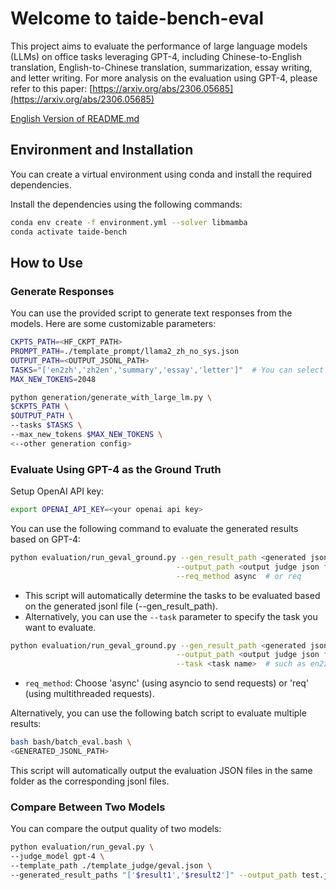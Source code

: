 # Welcome to taide-bench-eval

This project aims to evaluate the performance of large language models (LLMs) on office tasks leveraging GPT-4, including Chinese-to-English translation, English-to-Chinese translation, summarization, essay writing, and letter writing. For more analysis on the evaluation using GPT-4, please refer to this paper: [https://arxiv.org/abs/2306.05685](https://arxiv.org/abs/2306.05685)

[English Version of README.md](README_en.md)

## Environment and Installation

You can create a virtual environment using conda and install the required dependencies.

Install the dependencies using the following commands:

```bash
conda env create -f environment.yml --solver libmamba
conda activate taide-bench
```

## How to Use

### Generate Responses

You can use the provided script to generate text responses from the models. Here are some customizable parameters:

```bash
CKPTS_PATH=<HF_CKPT_PATH>
PROMPT_PATH=./template_prompt/llama2_zh_no_sys.json
OUTPUT_PATH=<OUTPUT_JSONL_PATH>
TASKS="['en2zh','zh2en','summary','essay','letter']"  # You can select a subset from ['en2zh','zh2en','summary','essay','letter']
MAX_NEW_TOKENS=2048

python generation/generate_with_large_lm.py \
$CKPTS_PATH \
$OUTPUT_PATH \
--tasks $TASKS \
--max_new_tokens $MAX_NEW_TOKENS \
<--other generation config>
```

### Evaluate Using GPT-4 as the Ground Truth

Setup OpenAI API key:
```bash
export OPENAI_API_KEY=<your openai api key>
```

You can use the following command to evaluate the generated results based on GPT-4:

```bash
python evaluation/run_geval_ground.py --gen_result_path <generated jsonl path> \
                                     --output_path <output judge json file> \
                                     --req_method async  # or req
```

- This script will automatically determine the tasks to be evaluated based on the generated jsonl file (--gen_result_path).
- Alternatively, you can use the `--task` parameter to specify the task you want to evaluate.

```bash
python evaluation/run_geval_ground.py --gen_result_path <generated jsonl path> \
                                     --output_path <output judge json file> \
                                     --task <task name>  # such as en2zh
```

- `req_method`: Choose 'async' (using asyncio to send requests) or 'req' (using multithreaded requests).

Alternatively, you can use the following batch script to evaluate multiple results:

```bash
bash bash/batch_eval.bash \
<GENERATED_JSONL_PATH>
```

This script will automatically output the evaluation JSON files in the same folder as the corresponding jsonl files.

### Compare Between Two Models

You can compare the output quality of two models:

```bash
python evaluation/run_geval.py \
--judge_model gpt-4 \
--template_path ./template_judge/geval.json \
--generated_result_paths "['$result1','$result2']" --output_path test.json
```
